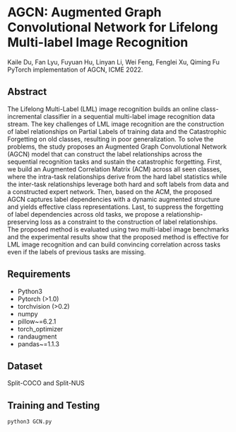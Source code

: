 # AGCN: Augmented Graph Convolutional Network for Lifelong Multi-label Image Recognition
Kaile Du, Fan Lyu, Fuyuan Hu, Linyan Li, Wei Feng, Fenglei Xu, Qiming Fu  
PyTorch implementation of AGCN, ICME 2022.
## Abstract
The Lifelong Multi-Label (LML) image recognition builds an online class-incremental classifier in a sequential multi-label image recognition data stream. The key challenges of LML image recognition are the construction of label relationships on Partial Labels of training data and the Catastrophic Forgetting on old classes, resulting in poor generalization. To solve the problems, the study proposes an Augmented Graph Convolutional Network (AGCN) model that can construct the label relationships across the sequential recognition tasks and sustain the catastrophic forgetting. First, we build an Augmented Correlation Matrix (ACM) across all seen classes, where the intra-task relationships derive from the hard label statistics while the inter-task relationships leverage both hard and soft labels from data and a constructed expert network. Then, based on the ACM, the proposed AGCN captures label dependencies with a dynamic augmented structure and yields effective class representations. Last, to suppress the forgetting of label dependencies across old tasks, we propose a relationship-preserving loss as a constraint to the construction of label relationships. The proposed method is evaluated using two multi-label image benchmarks and the experimental results show that the proposed method is effective for LML image recognition and can build convincing correlation across tasks even if the labels of previous tasks are missing.
## Requirements
- Python3
- Pytorch (>1.0)
- torchvision (>0.2)
- numpy
- pillow~=6.2.1
- torch_optimizer
- randaugment
- pandas~=1.1.3
## Dataset
Split-COCO and Split-NUS
## Training and Testing
`python3 GCN.py`
